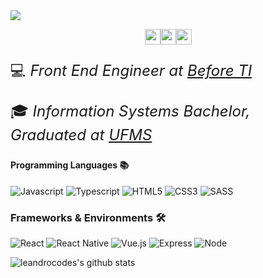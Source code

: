 


 <img align='center' src="https://i.imgur.com/CM7yzrM.png">

<p style="display: flex; justify-content: center; width: 100%"><a href="https://www.twitter.com/leandrovianam"><img src="https://img.shields.io/badge/twitter-%231DA1F2.svg?&style=for-the-badge&logo=twitter&logoColor=white" height=25></a> <a href="https://www.linkedin.com/in/leandro-viana-45a1a9168/"><img src="https://img.shields.io/badge/linkedin-%230077B5.svg?&style=for-the-badge&logo=linkedin&logoColor=white" height=25></a> <a href="https://www.instagram.com/leandrovianam/"><img src="https://img.shields.io/badge/instagram-%23E4405F.svg?&style=for-the-badge&logo=instagram&logoColor=white" height=25></a>
</p>

<p style="font-size: 24px">💻<em> Front End Engineer at <a href="http://www.before.com.br">Before TI</em></a> <p>
<p style="font-size: 24px">🎓<em> Information Systems Bachelor, Graduated at <a href="https://www.ufms.br">UFMS</a>
</em></p>


#### Programming Languages 📚
![Javascript](https://img.shields.io/badge/JavaScript-F7DF1E?style=for-the-badge&logo=javascript&logoColor=black)
![Typescript](https://img.shields.io/badge/TypeScript-007ACC?style=for-the-badge&logo=typescript&logoColor=white)
![HTML5](https://img.shields.io/badge/HTML5-E34F26?style=for-the-badge&logo=html5&logoColor=white)
![CSS3](https://img.shields.io/badge/CSS3-1572B6?style=for-the-badge&logo=css3&logoColor=white)
![SASS](https://img.shields.io/badge/Sass-CC6699?style=for-the-badge&logo=sass&logoColor=white)

### Frameworks & Environments 🛠️
![React](https://img.shields.io/badge/React-20232A?style=for-the-badge&logo=react&logoColor=61DAFB)
![React Native](https://img.shields.io/badge/React_Native-20232A?style=for-the-badge&logo=react&logoColor=61DAFB)
![Vue.js](https://img.shields.io/badge/Vue.js-35495E?style=for-the-badge&logo=vue.js&logoColor=4FC08D)
![Express](https://img.shields.io/badge/Express.js-404D59?style=for-the-badge)
![Node](https://img.shields.io/badge/Node.js-43853D?style=for-the-badge&logo=node.js&logoColor=white)



![leandrocodes's github stats](https://github-readme-stats.vercel.app/api?username=leandrocodes&hide=contribs,issues&show_icons=true&line_height=21&theme=graywhite)
